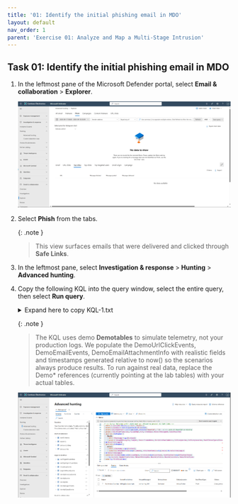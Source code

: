 ```yaml
---
title: '01: Identify the initial phishing email in MDO'
layout: default
nav_order: 1
parent: 'Exercise 01: Analyze and Map a Multi-Stage Intrusion'
---
```


## Task 01: Identify the initial phishing email in MDO

1. In the leftmost pane of the Microsoft Defender portal, select **Email & collaboration** > **Explorer**.  

    ![Intrusion-1.png](../../media/Intrusion-1.png)

1. Select **Phish** from the tabs.

    {: .note }
    > This view surfaces emails that were delivered and clicked through **Safe Links**.

1. In the leftmost pane, select **Investigation & response** > **Hunting** > **Advanced hunting**.

1. Copy the following KQL into the query window, select the entire query, then select **Run query**.  

    <details markdown='block'>
    <summary> Expand here to copy KQL-1.txt  </summary>

    ```KQL-1.txt-wrap
    //  Parameters 
    let lookback = 7d;
    let _now = now();

    //  DEMO DATA (use offsets; compute timestamps after) 
    let DemoUrlClickSeed = datatable(OffsetM:int, ActionType:string, IsClickedThrough:bool, Url:string, AccountUpn:string, NetworkMessageId:string, ThreatTypes:string, ReportId:string)
    [
      -120, "ClickAllowed", true, "http://malicious.example/login",        "alex.johnson@contoso.com", "demo-msg-001", "Phish",   "demo-click-001",
       -60, "ClickAllowed", true, "http://cdn.badcdn.example/file.exe",     "alex.johnson@contoso.com", "demo-msg-001", "Malware", "demo-click-002"
    ];
    let DemoUrlClickEvents =
      DemoUrlClickSeed
      | extend Timestamp = datetime_add('minute', OffsetM, _now)
      | project Timestamp, ActionType, IsClickedThrough, Url, AccountUpn, NetworkMessageId, ThreatTypes, ReportId;

    let DemoEmailEventsSeed = datatable(OffsetM:int, NetworkMessageId:string, Subject:string, SenderFromAddress:string, RecipientEmailAddress:string, DeliveryAction:string, DeliveryLocation:string, ThreatTypes:string)
    [
      -180, "demo-msg-001", "Re: Invoice Overdue", "billing@evil.example", "alex.johnson@contoso.com", "Delivered", "Inbox/Folder", "Phish"
    ];
    let DemoEmailEvents =
      DemoEmailEventsSeed
      | extend Timestamp = datetime_add('minute', OffsetM, _now)
      | project Timestamp, NetworkMessageId, Subject, SenderFromAddress, RecipientEmailAddress, DeliveryAction, DeliveryLocation, ThreatTypes;

    let DemoEmailAttachmentInfoSeed = datatable(OffsetM:int, NetworkMessageId:string, FileName:string, SHA256:string, ThreatTypes:string)
    [
      -180, "demo-msg-001", "Invoice.zip", "DEMO_SHA256_ABC", "Malware"
    ];
    let DemoEmailAttachmentInfo =
      DemoEmailAttachmentInfoSeed
      | extend Timestamp = datetime_add('minute', OffsetM, _now)
      | project Timestamp, NetworkMessageId, FileName, SHA256, ThreatTypes;

    //  Blend demo rows with live tables 
    let Clicks  = union kind=outer UrlClickEvents,     DemoUrlClickEvents;
    let Emails  = union kind=outer EmailEvents,         DemoEmailEvents;
    let Attach  = union kind=outer EmailAttachmentInfo, DemoEmailAttachmentInfo;

    //  Query: Malicious phish where user was allowed to proceed via Safe Links 
    Clicks
    | where Timestamp > ago(lookback)
    | extend ClickedThrough = iif(tobool(column_ifexists("IsClickedThrough", false)) or ActionType == "ClickAllowed", true, false)
    | where ClickedThrough
    | where ThreatTypes has_any ("Phish","Malware")
    | extend UrlDomain = tostring(parse_url(Url).Host)
    | extend ClickReportId = tostring(column_ifexists("ReportId", ""))   // <-- safe if ReportId is missing
    | project ClickTime=Timestamp, AccountUpn, Url, UrlDomain, NetworkMessageId, ClickReportId
    | join kind=leftouter (
        Emails
        | where Timestamp > ago(lookback)
        | project NetworkMessageId, Subject, SenderFromAddress, RecipientEmailAddress, DeliveryAction, DeliveryLocation, EmailThreatTypes=ThreatTypes
    ) on NetworkMessageId
    | join kind=leftouter (
        Attach
        | where Timestamp > ago(lookback)
        | summarize AttachmentName=any(FileName), AttachmentSHA256=any(SHA256) by NetworkMessageId
    ) on NetworkMessageId
    | summarize Clickers=make_set(AccountUpn), FirstClick=min(ClickTime), AnyAttachment=any(AttachmentName)
          by Subject, SenderFromAddress, NetworkMessageId, DeliveryAction, DeliveryLocation, EmailThreatTypes
    | order by FirstClick desc
    ```
    </details>

    {: .note }
    > The KQL uses demo **Demotables** to simulate telemetry, not your production logs. We populate the DemoUrlClickEvents, DemoEmailEvents, DemoEmailAttachmentInfo with realistic fields and timestamps generated relative to now() so the scenarios always produce results. To run against real data, replace the Demo* references (currently pointing at the lab tables) with your actual tables.

    ![Intrusion-2.png](../../media/Intrusion-2.png)



